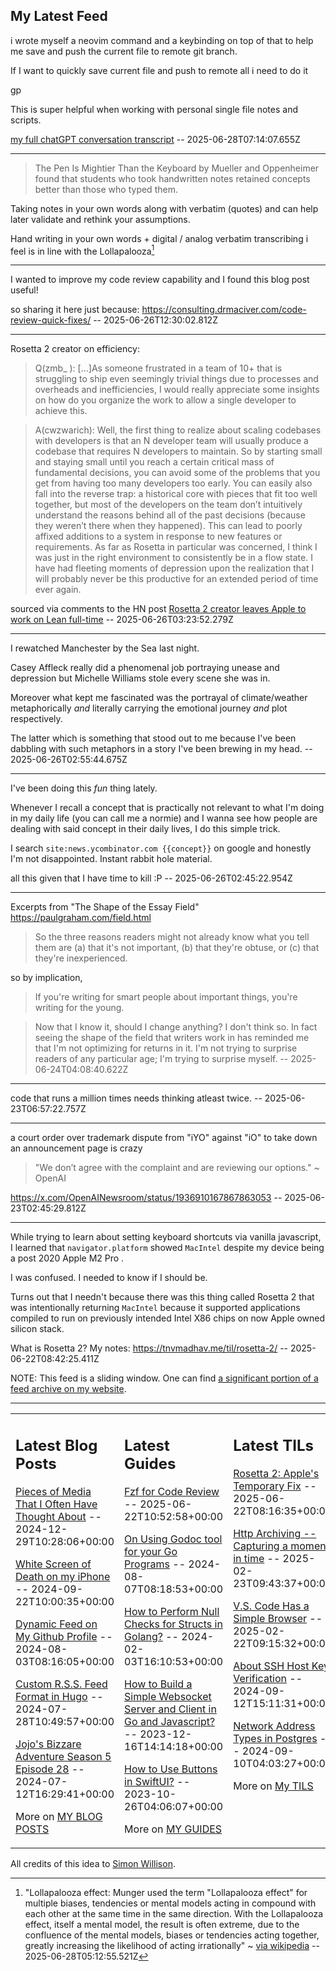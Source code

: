 ## My Latest Feed

<!-- feed starts -->
i wrote myself a neovim command and a keybinding on top of that to help me save and push the current file to remote git branch.

If I want to quickly save current file and push to remote all i need to do it

<Leader>gp

This is super helpful when working with personal single file notes and scripts.

[my full chatGPT conversation transcript](https://bagel.ink/c/V5l6Y8)  -- 2025-06-28T07:14:07.655Z

---

>  The Pen Is Mightier Than the Keyboard by Mueller and Oppenheimer found that students who took handwritten notes retained concepts better than those who typed them. 

Taking notes in your own words along with verbatim (quotes) and can help later validate and rethink your assumptions.

Hand writing in your own words + digital / analog verbatim transcribing i feel is in line with the Lollapalooza[^1]


[^1]: "Lollapalooza effect: Munger used the term "Lollapalooza effect" for multiple biases, tendencies or mental models acting in compound with each other at the same time in the same direction. With the Lollapalooza effect, itself a mental model, the result is often extreme, due to the confluence of the mental models, biases or tendencies acting together, greatly increasing the likelihood of acting irrationally" ~ [via wikipedia](https://en.wikipedia.org/wiki/Charlie_Munger)  -- 2025-06-28T05:12:55.521Z

---

I wanted to improve my code review capability and I found this blog post useful!

so sharing it here just because:
https://consulting.drmaciver.com/code-review-quick-fixes/  -- 2025-06-26T12:30:02.812Z

---

Rosetta 2 creator on efficiency:

> Q(zmb_ ): [...]As someone frustrated in a team of 10+ that is struggling to ship even seemingly trivial things due to processes and overheads and inefficiencies, I would really appreciate some insights on how do you organize the work to allow a single developer to achieve this.

> A(cwzwarich): Well, the first thing to realize about scaling codebases with developers is that an N developer team will usually produce a codebase that requires N developers to maintain. So by starting small and staying small until you reach a certain critical mass of fundamental decisions, you can avoid some of the problems that you get from having too many developers too early. You can easily also fall into the reverse trap: a historical core with pieces that fit too well together, but most of the developers on the team don’t intuitively understand the reasons behind all of the past decisions (because they weren’t there when they happened). This can lead to poorly affixed additions to a system in response to new features or requirements.
As far as Rosetta in particular was concerned, I think I was just in the right environment to consistently be in a flow state. I have had fleeting moments of depression upon the realization that I will probably never be this productive for an extended period of time ever again.


sourced via comments to the HN post [Rosetta 2 creator leaves Apple to work on Lean full-time](https://news.ycombinator.com/item?id=42483895)  -- 2025-06-26T03:23:52.279Z

---

I rewatched Manchester by the Sea last night.

Casey Affleck really did a phenomenal job portraying unease and depression but Michelle Williams stole every scene she was in.

Moreover what kept me fascinated was the portrayal of climate/weather metaphorically *and* literally carrying the emotional journey *and* plot respectively.

The latter which is something that stood out to me because I've been dabbling with such metaphors in a story I've been brewing in my head.  -- 2025-06-26T02:55:44.675Z

---

I've been doing this *fun* thing lately.

Whenever I recall a concept that is practically not relevant to what I'm doing in my daily life (you can call me a normie) and I wanna see how people are dealing with said concept in their daily lives, I do this simple trick.

I search  `site:news.ycombinator.com {{concept}}` on google and honestly I'm not disappointed. Instant rabbit hole material.


all this given that I have time to kill :P  -- 2025-06-26T02:45:22.954Z

---

Excerpts from "The Shape of the Essay Field" https://paulgraham.com/field.html

> So the three reasons readers might not already know what you tell them are (a) that it's not important, (b) that they're obtuse, or (c) that they're inexperienced.

so by implication,

>  If you're writing for smart people about important things, you're writing for the young.


> Now that I know it, should I change anything? I don't think so. In fact seeing the shape of the field that writers work in has reminded me that I'm not optimizing for returns in it. I'm not trying to surprise readers of any particular age; I'm trying to surprise myself.  -- 2025-06-24T04:08:40.622Z

---

code that runs a million times needs thinking atleast twice.  -- 2025-06-23T06:57:22.757Z

---

a court order over trademark dispute from "iYO" against "iO" to take down an announcement page is crazy

> "We don’t agree with the complaint and are reviewing our options." ~ OpenAI

https://x.com/OpenAINewsroom/status/1936910167867863053  -- 2025-06-23T02:45:29.812Z

---

While trying to learn about setting keyboard shortcuts via vanilla javascript, I learned that
`navigator.platform` showed  `MacIntel`  despite my device being a post 2020 Apple M2 Pro .

I was confused. I needed to know if I should be.


Turns out that I needn't because there was this thing called Rosetta 2 that was intentionally returning `MacIntel` because it supported applications compiled to run on previously intended Intel X86 chips on now Apple owned silicon stack.


What is Rosetta 2? My notes: https://tnvmadhav.me/til/rosetta-2/  -- 2025-06-22T08:42:25.411Z
<!-- feed ends -->

NOTE: This feed is a sliding window. One can find [a significant portion of a feed archive on my website](https://tnvmadhav.me/feed/).

---


<table><tr><td valign="top" width="33%">

## Latest Blog Posts

<!-- blog starts -->
[Pieces of Media That I Often Have Thought About](https://tnvmadhav.me/blog/pieces-of-media-that-i-often-have-thought-about/) -- 2024-12-29T10:28:06+00:00

[White Screen of Death on my iPhone](https://tnvmadhav.me/blog/white-screen-of-death-on-my-iphone/) -- 2024-09-22T10:00:35+00:00

[Dynamic Feed on My Github Profile](https://tnvmadhav.me/blog/dynamic-feed-on-my-github-profile/) -- 2024-08-03T08:16:05+00:00

[Custom R.S.S. Feed Format in Hugo](https://tnvmadhav.me/blog/custom-rss-feed-format-in-hugo/) -- 2024-07-28T10:49:57+00:00

[Jojo's Bizzare Adventure Season 5 Episode 28](https://tnvmadhav.me/blog/jojos-bizzare-adventure-season-5-episode-28/) -- 2024-07-12T16:29:41+00:00

More on [MY BLOG POSTS](https://tnvmadhav.me/blog/)
<!-- blog ends -->

</td><td valign="top" width="34%">

## Latest Guides

<!-- guide starts -->
[Fzf for Code Review](https://tnvmadhav.me/guides/fzf-for-code-review/) -- 2025-06-22T10:52:58+00:00

[On Using Godoc tool for your Go Programs](https://tnvmadhav.me/guides/on-using-godoc-tool/) -- 2024-08-07T08:18:53+00:00

[How to Perform Null Checks for Structs in Golang?](https://tnvmadhav.me/guides/how-to-perform-null-checks-for-structs-in-golang/) -- 2024-02-03T16:10:53+00:00

[How to Build a Simple Websocket Server and Client in Go and Javascript?](https://tnvmadhav.me/guides/how-to-build-a-simple-websocket-server-and-client-in-go/) -- 2023-12-16T14:14:18+00:00

[How to Use Buttons in SwiftUI?](https://tnvmadhav.me/guides/how-to-use-buttons-in-swiftui/) -- 2023-10-26T04:06:07+00:00

More on [MY GUIDES](https://tnvmadhav.me/guides/)
<!-- guide ends -->

</td><td valign="top" width="33%">

## Latest TILs

<!-- til starts -->
[Rosetta 2: Apple's Temporary Fix](https://tnvmadhav.me/til/rosetta-2/) -- 2025-06-22T08:16:35+00:00

[Http Archiving -- Capturing a moment in time](https://tnvmadhav.me/til/http-archiving/) -- 2025-02-23T09:43:37+00:00

[V.S. Code Has a Simple Browser](https://tnvmadhav.me/til/vscode-has-a-simple-browser/) -- 2025-02-22T09:15:32+00:00

[About SSH Host Key Verification](https://tnvmadhav.me/til/ssh-host-key-verification/) -- 2024-09-12T15:11:31+00:00

[Network Address Types in Postgres](https://tnvmadhav.me/til/network-address-types-in-postgres/) -- 2024-09-10T04:03:27+00:00

More on [My TILS](https://tnvmadhav.me/til/)
<!-- til ends -->

</td></tr></table>


All credits of this idea to [Simon Willison](https://github.com/simonw/simonw/).